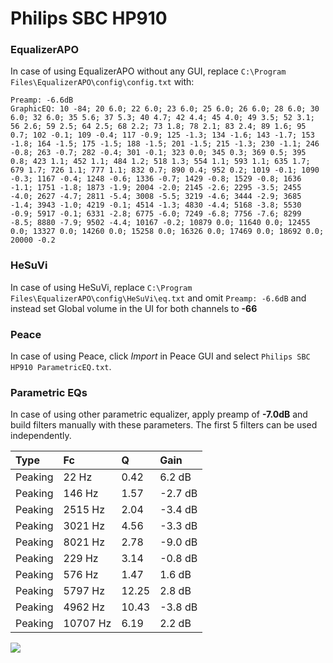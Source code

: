 # Philips SBC HP910

### EqualizerAPO
In case of using EqualizerAPO without any GUI, replace `C:\Program Files\EqualizerAPO\config\config.txt`
with:
```
Preamp: -6.6dB
GraphicEQ: 10 -84; 20 6.0; 22 6.0; 23 6.0; 25 6.0; 26 6.0; 28 6.0; 30 6.0; 32 6.0; 35 5.6; 37 5.3; 40 4.7; 42 4.4; 45 4.0; 49 3.5; 52 3.1; 56 2.6; 59 2.5; 64 2.5; 68 2.2; 73 1.8; 78 2.1; 83 2.4; 89 1.6; 95 0.7; 102 -0.1; 109 -0.4; 117 -0.9; 125 -1.3; 134 -1.6; 143 -1.7; 153 -1.8; 164 -1.5; 175 -1.5; 188 -1.5; 201 -1.5; 215 -1.3; 230 -1.1; 246 -0.8; 263 -0.7; 282 -0.4; 301 -0.1; 323 0.0; 345 0.3; 369 0.5; 395 0.8; 423 1.1; 452 1.1; 484 1.2; 518 1.3; 554 1.1; 593 1.1; 635 1.7; 679 1.7; 726 1.1; 777 1.1; 832 0.7; 890 0.4; 952 0.2; 1019 -0.1; 1090 -0.3; 1167 -0.4; 1248 -0.6; 1336 -0.7; 1429 -0.8; 1529 -0.8; 1636 -1.1; 1751 -1.8; 1873 -1.9; 2004 -2.0; 2145 -2.6; 2295 -3.5; 2455 -4.0; 2627 -4.7; 2811 -5.4; 3008 -5.5; 3219 -4.6; 3444 -2.9; 3685 -1.4; 3943 -1.0; 4219 -0.1; 4514 -1.3; 4830 -4.4; 5168 -3.8; 5530 -0.9; 5917 -0.1; 6331 -2.8; 6775 -6.0; 7249 -6.8; 7756 -7.6; 8299 -8.5; 8880 -7.9; 9502 -4.4; 10167 -0.2; 10879 0.0; 11640 0.0; 12455 0.0; 13327 0.0; 14260 0.0; 15258 0.0; 16326 0.0; 17469 0.0; 18692 0.0; 20000 -0.2
```

### HeSuVi
In case of using HeSuVi, replace `C:\Program Files\EqualizerAPO\config\HeSuVi\eq.txt` and omit `Preamp:
-6.6dB` and instead set Global volume in the UI for both channels to **-66**

### Peace
In case of using Peace, click *Import* in Peace GUI and select `Philips SBC HP910 ParametricEQ.txt`.

### Parametric EQs
In case of using other parametric equalizer, apply preamp of **-7.0dB** and build filters manually with
these parameters. The first 5 filters can be used independently.

| Type    | Fc       |     Q | Gain    |
|:--------|:---------|:------|:--------|
| Peaking | 22 Hz    |  0.42 | 6.2 dB  |
| Peaking | 146 Hz   |  1.57 | -2.7 dB |
| Peaking | 2515 Hz  |  2.04 | -3.4 dB |
| Peaking | 3021 Hz  |  4.56 | -3.3 dB |
| Peaking | 8021 Hz  |  2.78 | -9.0 dB |
| Peaking | 229 Hz   |  3.14 | -0.8 dB |
| Peaking | 576 Hz   |  1.47 | 1.6 dB  |
| Peaking | 5797 Hz  | 12.25 | 2.8 dB  |
| Peaking | 4962 Hz  | 10.43 | -3.8 dB |
| Peaking | 10707 Hz |  6.19 | 2.2 dB  |

![](https://raw.githubusercontent.com/jaakkopasanen/AutoEq/master/results/innerfidelity/sbaf-serious/Philips%20SBC%20HP910/Philips%20SBC%20HP910.png)